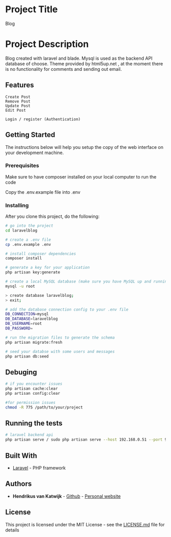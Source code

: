 # Project Title

Blog

# Project Description

Blog created with laravel and blade. Mysql is used as the backend API database of choose. Theme provided by html5up.net , at the moment there is no functionality for comments and sending out email.

## Features
```
Create Post
Remove Post
Update Post
Edit Post

Login / register (Authentication)
```

## Getting Started

The instructions below will help you setup the copy of the web interface on your development machine.

### Prerequisites

Make sure to have composer installed on your local computer to run the code

Copy the .env.example file into .env

### Installing


After you clone this project, do the following:

```bash
# go into the project
cd laravelblog

# create a .env file
cp .env.example .env

# install composer dependencies
composer install

# generate a key for your application
php artisan key:generate

# create a local MySQL database (make sure you have MySQL up and running)
mysql -u root

> create database laravelblog;
> exit;

# add the database connection config to your .env file
DB_CONNECTION=mysql
DB_DATABASE=laravelblog
DB_USERNAME=root
DB_PASSWORD=

# run the migration files to generate the schema
php artisan migrate:fresh

# seed your databse with some users and messages
php artisan db:seed

```

## Debuging
```bash
# if you encounter issues
php artisan cache:clear
php artisan config:clear

#for permission issues 
chmod -R 775 /path/to/your/project
```

## Running the tests
```bash
# laravel backend api
php artisan serve / sudo php artisan serve --host 192.168.0.51 --port 9723

```


## Built With

* [Laravel](https://laravel.com/) - PHP framework

## Authors

* **Hendrikus van Katwijk** - [Github](https://github.com/vankatwijk) - [Personal website](https://hpvk.com)

## License

This project is licensed under the MIT License - see the [LICENSE.md](LICENSE.md) file for details
